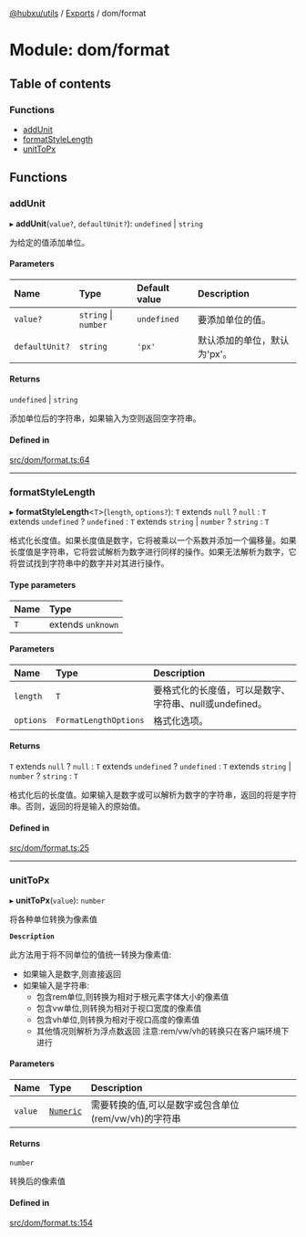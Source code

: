 [@hubxu/utils](../README.md) / [Exports](../modules.md) / dom/format

# Module: dom/format

## Table of contents

### Functions

- [addUnit](dom_format.md#addunit)
- [formatStyleLength](dom_format.md#formatstylelength)
- [unitToPx](dom_format.md#unittopx)

## Functions

### addUnit

▸ **addUnit**(`value?`, `defaultUnit?`): `undefined` \| `string`

为给定的值添加单位。

#### Parameters

| Name | Type | Default value | Description |
| :------ | :------ | :------ | :------ |
| `value?` | `string` \| `number` | `undefined` | 要添加单位的值。 |
| `defaultUnit?` | `string` | `'px'` | 默认添加的单位，默认为'px'。 |

#### Returns

`undefined` \| `string`

添加单位后的字符串，如果输入为空则返回空字符串。

#### Defined in

[src/dom/format.ts:64](https://github.com/core-admin/utils/blob/48a655a/src/dom/format.ts#L64)

___

### formatStyleLength

▸ **formatStyleLength**<`T`\>(`length`, `options?`): `T` extends ``null`` ? ``null`` : `T` extends `undefined` ? `undefined` : `T` extends `string` \| `number` ? `string` : `T`

格式化长度值。如果长度值是数字，它将被乘以一个系数并添加一个偏移量。如果长度值是字符串，它将尝试解析为数字进行同样的操作。如果无法解析为数字，它将尝试找到字符串中的数字并对其进行操作。

#### Type parameters

| Name | Type |
| :------ | :------ |
| `T` | extends `unknown` |

#### Parameters

| Name | Type | Description |
| :------ | :------ | :------ |
| `length` | `T` | 要格式化的长度值，可以是数字、字符串、null或undefined。 |
| `options` | `FormatLengthOptions` | 格式化选项。 |

#### Returns

`T` extends ``null`` ? ``null`` : `T` extends `undefined` ? `undefined` : `T` extends `string` \| `number` ? `string` : `T`

格式化后的长度值。如果输入是数字或可以解析为数字的字符串，返回的将是字符串。否则，返回的将是输入的原始值。

#### Defined in

[src/dom/format.ts:25](https://github.com/core-admin/utils/blob/48a655a/src/dom/format.ts#L25)

___

### unitToPx

▸ **unitToPx**(`value`): `number`

将各种单位转换为像素值

**`Description`**

此方法用于将不同单位的值统一转换为像素值:
- 如果输入是数字,则直接返回
- 如果输入是字符串:
  - 包含rem单位,则转换为相对于根元素字体大小的像素值
  - 包含vw单位,则转换为相对于视口宽度的像素值  
  - 包含vh单位,则转换为相对于视口高度的像素值
  - 其他情况则解析为浮点数返回
注意:rem/vw/vh的转换只在客户端环境下进行

#### Parameters

| Name | Type | Description |
| :------ | :------ | :------ |
| `value` | [`Numeric`](typing.md#numeric) | 需要转换的值,可以是数字或包含单位(rem/vw/vh)的字符串 |

#### Returns

`number`

转换后的像素值

#### Defined in

[src/dom/format.ts:154](https://github.com/core-admin/utils/blob/48a655a/src/dom/format.ts#L154)

